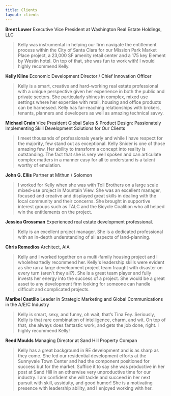 ```yaml
---
title: Clients
layout: clients
---
```

**Brent Lower**
Executive Vice President at Washington Real Estate Holdings, LLC

> Kelly was instrumental in helping our firm navigate the entitlement process within the City of Santa Clara for our Mission Park Market Place project, a 23,000 SF amenity retail center and a 175 key Element by Westin hotel. On top of that, she was fun to work with! I would highly recommend Kelly.

**Kelly Kline**
Economic Development Director / Chief Innovation Officer

> Kelly is a smart, creative and hard-working real estate professional with a unique perspective given her experience in both the public and private sectors. She particularly shines in complex, mixed use settings where her expertise with retail, housing and office products can be harnessed. Kelly has far-reaching relationships with brokers, tenants, planners and developers as well as amazing technical savvy.

**Michael Crain**
Vice President Global Sales & Product Design: Passionately Implementing Skill Development Solutions for Our Clients

> I meet thousands of professionals yearly and while I have respect for the majority, few stand out as exceptional. Kelly Snider is one of those amazing few. Her ability to transform a concept into reality is outstanding. The fact that she is very well spoken and can articulate complex matters in a manner easy for all to understand is a talent worthy of emulation.

**John G. Ellis**
Partner at Mithun / Solomon

> I worked for Kelly when she was with Toll Brothers on a large scale mixed-use project in Mountain View. She was an excellent manager, focused and creative and displayed great skills in dealing with the local community and their concerns. She brought in supportive interest groups such as TALC and the Bicycle Coalition who all helped win the entitlements on the project.

**Jessica Grossman**
Experienced real estate development professional.

> Kelly is an excellent project manager. She is a dedicated professional with an in-depth understanding of all aspects of land-planning.

**Chris Remedios**
Architect, AIA

> Kelly and I worked together on a multi-family housing project and I wholeheartedly recommend her. Kelly's leadership skills were evident as she ran a large development project team fraught with disaster on every turn (aren't they all?). She is a great team player and fully invests her energy into the success of a project. She would be a great asset to any development firm looking for someone can handle difficult and complicated projects.

**Maribel Castillo**
Leader in Strategic Marketing and Global Communications in the A/E/C Industry

> Kelly is smart, sexy, and funny, oh wait, that’s Tina Fey. Seriously, Kelly is that rare combination of intelligence, charm, and wit. On top of that, she always does fantastic work, and gets the job done, right. I highly recommend Kelly!

**Reed Moulds**
Managing Director at Sand Hill Property Compan

> Kelly has a great background in RE development and is as sharp as they come. She led our residential development efforts at the Sunnyvale Town Center and had the component positioned for success but for the market. Suffice it to say she was productive in her post at Sand Hill in an otherwise very unproductive time for our industry. I am confident she will tackle and succeed in her next pursuit with skill, assiduity, and good humor! She is a motivating presence with leadership ability, and I enjoyed working with her.
